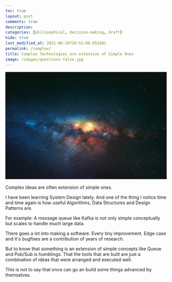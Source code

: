 ```yaml
---
toc: true
layout: post
comments: true
description:
categories: [philosophical, decision-making, draft]
hide: true
last_modified_at: 2021-08-16T20:52:08.052481
permalink: /complex/
title: Complex Technologies are extension of Simple Ones
image: /images/questions-false.jpg
---
```

![](/images/questions-false.jpg)

Complex Ideas are often extension of simple ones.

I have been learning System Design lately. And one of the thing I notice time and time again is how useful Algorithms, Data Structures and Design Patterns are.

For example:
A message queue like Kafka is not only simple conceptually but scales to handle much large data.

There goes a lot into making a software. Every tiny improvement. Edge case and it's bugfixes are a contribution of years of research.

But to know that something is an extension of simple concepts like Queue and Pub/Sub is humblings. That the tools that are built are just a combination of ideas that were arranged and executed well.

This is not to say that once can go an build some things advanced by themselves.
